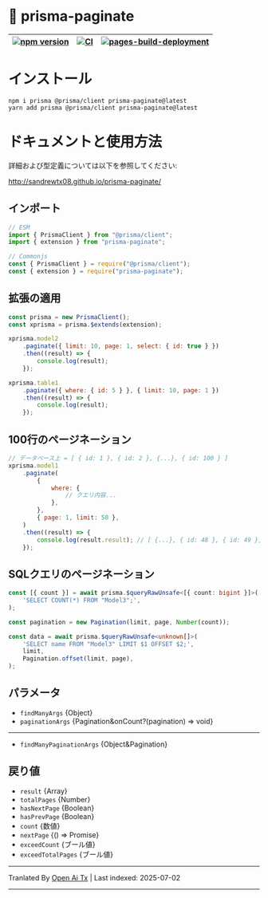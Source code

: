 # 📖 prisma-paginate

| [![npm version](https://badge.fury.io/js/prisma-paginate.svg)](https://badge.fury.io/js/prisma-paginate) | [![CI](https://github.com/sandrewTx08/prisma-paginate/actions/workflows/ci.yaml/badge.svg)](https://github.com/sandrewTx08/prisma-paginate/actions/workflows/ci.yaml) | [![pages-build-deployment](https://github.com/sandrewTx08/prisma-paginate/actions/workflows/pages/pages-build-deployment/badge.svg)](https://github.com/sandrewTx08/prisma-paginate/actions/workflows/pages/pages-build-deployment) |
| -------------------------------------------------------------------------------------------------------- | --------------------------------------------------------------------------------------------------------------------------------------------------------------------- | ----------------------------------------------------------------------------------------------------------------------------------------------------------------------------------------------------------------------------------- |

# インストール

```shell
npm i prisma @prisma/client prisma-paginate@latest
yarn add prisma @prisma/client prisma-paginate@latest
```

# ドキュメントと使用方法

詳細および型定義については以下を参照してください:

http://sandrewtx08.github.io/prisma-paginate/

## インポート

```js
// ESM
import { PrismaClient } from "@prisma/client";
import { extension } from "prisma-paginate";

// Commonjs
const { PrismaClient } = require("@prisma/client");
const { extension } = require("prisma-paginate");
```

## 拡張の適用

```js
const prisma = new PrismaClient();
const xprisma = prisma.$extends(extension);

xprisma.model2
	.paginate({ limit: 10, page: 1, select: { id: true } })
	.then((result) => {
		console.log(result);
	});

xprisma.table1
	.paginate({ where: { id: 5 } }, { limit: 10, page: 1 })
	.then((result) => {
		console.log(result);
	});
```

## 100行のページネーション

```js
// データベース上 = [ { id: 1 }, { id: 2 }, {...}, { id: 100 } ]
xprisma.model1
	.paginate(
		{
			where: {
				// クエリ内容...
			},
		},
		{ page: 1, limit: 50 },
	)
	.then((result) => {
		console.log(result.result); // [ {...}, { id: 48 }, { id: 49 }, { id: 50 } ]
	});
```

## SQLクエリのページネーション

```ts
const [{ count }] = await prisma.$queryRawUnsafe<[{ count: bigint }]>(
	'SELECT COUNT(*) FROM "Model3";',
);

const pagination = new Pagination(limit, page, Number(count));
```

```ts
const data = await prisma.$queryRawUnsafe<unknown[]>(
	'SELECT name FROM "Model3" LIMIT $1 OFFSET $2;',
	limit,
	Pagination.offset(limit, page),
);
```

## パラメータ

- `findManyArgs` {Object}
- `paginationArgs` {Pagination&onCount?(pagination) => void}

---

- `findManyPaginationArgs` {Object&Pagination}

## 戻り値

- `result` {Array}
- `totalPages` {Number}
- `hasNextPage` {Boolean}
- `hasPrevPage` {Boolean}
- `count` {数値}
- `nextPage` {() => Promise}
- `exceedCount` {ブール値}
- `exceedTotalPages` {ブール値}


---

Tranlated By [Open Ai Tx](https://github.com/OpenAiTx/OpenAiTx) | Last indexed: 2025-07-02

---
